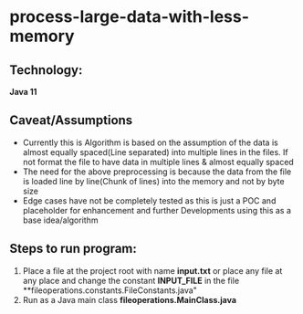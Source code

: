# process-large-data-with-less-memory
## Technology:
**Java 11**

## Caveat/Assumptions
- Currently this is Algorithm is based on the assumption of the data is almost equally spaced(Line separated) into multiple lines in the files. If not format the file to have data in multiple lines & almost equally spaced
- The need for the above preprocessing is because the data from the file is loaded line by line(Chunk of lines) into the memory and not by byte size
- Edge cases have not be completely tested as this is just a POC and placeholder for enhancement and further Developments using this as a base idea/algorithm

## Steps to run program:
1. Place a file at the project root with name **input.txt** or place any file at any place and change the constant **INPUT_FILE** in the file **fileoperations.constants.FileConstants.java"
2. Run as a Java main class **fileoperations.MainClass.java**

